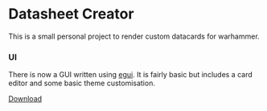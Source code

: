 # Datasheet Creator


This is a small personal project to render custom datacards for warhammer.




### UI

There is now a GUI written using [egui](https://crates.io/crates/egui). It is fairly basic but includes a card editor and some basic theme customisation.

[Download](builds/datasheet_creator.exe)